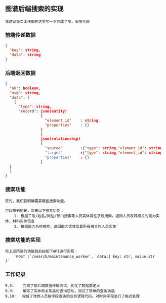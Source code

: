 ## 图谱后端搜索的实现

	我建议每次工作都在这里写一下完成了啥，有啥毛病

### 前端传递数据
```json
{
  "key": string,
  "data": string
}
```

### 后端返回数据

```json
{
  "ok": boolean,
  "msg": string,
  "data": [
    {
      "type": string,
      "record": json(entity)
                {
                  "element_id"    : string,
                  "properties"    : {}
                }
                |
                json(relationship)
                {
                  "source"        :{"type": string,"element_id": string}
                  "target"        :{"type": string,"element_id": string}
                  "properties"    : {}
                }
  }
  ]
}
```

### 搜索功能

	首先，我们要明确需要哪些搜索功能。
    
	可以想到的是，需要以下搜索功能：
		1. 根据工号/姓名/岗位/部门搜索等人员实体属性字段搜索，返回人员及其相关的能力实体、材料实体信息
		3. 根据能力名称搜索，返回能力实体及其所有相关的人员实体
  

### 搜索功能的实现

	将上述所讲的功能目前按如下API进行实现：
        `POST`:`/search/maintenance_worker`，`data:{ key: str, value:str }`

	


### 工作记录

	9.8:	完成了前后端数据传输测试，优化了数据类定义
    9.9:    编写了实体和关系类的查询语句，测试了简单的查询功能
    9.10：  完成了维修人员按字段查询的业务逻辑代码，对时间字段进行了格式处理